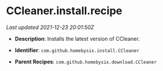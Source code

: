 # CCleaner.install.recipe

_Last updated 2021-12-23 20:01:50Z_

- **Description**: Installs the latest version of CCleaner.

- **Identifier**: `com.github.homebysix.install.CCleaner`

- **Parent Recipes**: `com.github.homebysix.download.CCleaner`
